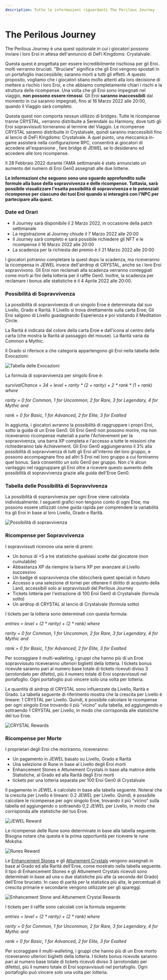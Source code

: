 ```yaml
---
description: Tutte le informazioni riguardanti The Perilous Journey
---
```


# The Perilous Journey

The Perilous Journey è una quest opzionale in cui i giocatori possono inviare i loro Eroi in attesa dell'annuncio di DeFi Kingdoms: Crystalvale.

Questa quest è progettata per essere incredibilmente rischiosa per gli Eroi.. molti verranno bruciati. "Bruciare" significa che gli Eroi vengono spostati in un portafoglio inaccessibile; saranno morti a tutti gli effetti. A questo proposito, vogliamo che i giocatori stiano molto attenti alla loro decisione di mettere a rischio i loro Eroi, e che abbiamo completamente chiari i rischi e la struttura delle ricompense. Una volta che gli Eroi sono impegnati nel viaggio, **non possono essere rimossi**. Gli Eroi **saranno inaccessibili** dal momento in cui saranno impegnati, fino al 16 Marzo 2022 alle 20:00, quando il Viaggio sarà completo.

Questa quest non comporta nessun utilizzo di bridges. Tutte le ricompense tranne CRYSTAL, verranno distribuite a Serendale su Harmony, dove tutti gli Eroi sopravvissuti torneranno al termine del Viaggio. Le ricompense CRYSTAL saranno distribuite in Crystalvale, quindi saranno inaccessibili fino al lancio di DeFi Kingdoms: Crystalvale. A quel punto, una meccanica in-game assisterà nella configurazione RPC, consentirà ai giocatori di accedere all'espansione , fare bridge di JEWEL se lo desiderano ed accedere alle loro ricompense.

Il 28 Febbraio 2022 durante l'AMA settimanale è stato annunciato un aumento del numero di Eroi Gen0 assegnati alle due lotterie.

**Le informazioni che seguono sono uno sguardo approfondito sulle formule alla base della sopravvivenza e delle ricompense. Tuttavia, sarà possibile visualizzare l'esatta possibilità di sopravvivenza e le potenziali ricompense per ciascuno dei tuoi Eroi quando si interagirà con l'NPC per partecipare alla quest.**

### **Date ed Orari**

* Il Journey sarà disponibile il 2 Marzo 2022, in occasione della patch settimanale
* La registrazione al Journey chiude il 7 Marzo 2022 alle 20:00
* Il Journey sarà completo e sarà possibile richiedere gli NFT e le ricompense il 16 Marzo 2022 alle 20:00
* La scadenza per la richiesta dei premio è il 21 Marzo 2022 alle 20:00

I giocatori potranno completare la quest dopo la scadenza, ma riceveranno la ricompensa in JEWEL invece dell'airdrop di CRYSTAL, anche se i loro Eroi sopravvivono. Gli Eroi non reclamati alla scadenza verranno conteggiati come morti ai fini della lotteria per il raffle Gen0. Inoltre, la scadenza per reclamare i bonus alle statistiche è il 4 Aprile 2022 alle 20:00.

### Possibilità di Sopravvivenza

La possibilità di sopravvivenza di un singolo Eroe è determinata dal suo Livello, Grado e Rarità. Il Livello si trova direttamente sulla carta Eroe; Gli Eroi salgono di Livello guadagnando Esperienza e poi visitando il Meditation Circle.

La Rarità è indicata dal colore della carta Eroe e dall'icona al centro della carta (che mostra la Rarità al passaggio del mouse). La Rarità varia da Common a Mythic.

Il Grado si riferisce a che categoria appartengono gli Eroi nella tabella delle Evocazioni:

![Tabella delle Evocazioni](<../.gitbook/assets/Albus Class Tree.png>)

La formula di sopravvivenza per singolo Eroe è:

_survivalChance = 34 + level + rarity \* (2 + rarity) + 2 \* rank \* (1 + rank) where_

&#x20;    _rarity = 0 for Common, 1 for Uncommon, 2 for Rare, 3 for Legendary, 4 for Mythic and_

&#x20;    _rank = 0 for Basic, 1 for Advanced, 2 for Elite, 3 for Exalted_

In aggiunta, i giocatori avranno la possibilità di raggruppare i propri Eroi, sotto la guida di un Eroe Gen0. Gli Eroi Gen0 non possono morire, ma non riceveranno ricompense materiali a parte l'Achievement per la sopravvivenza, una barra XP completa e l'accesso a tutte le missioni che richiederanno tale Achievement. Gli Eroi Gen0 aggiungeranno il 3% alla possibilità di sopravvivenza di tutti gli Eroi all'interno del loro gruppo, e possono accompagnare fino ad altri 5 Eroi nel loro gruppo a cui forniranno quel bonus. Sarà consentito un solo Gen0 per gruppo. Non c'è alcun vantaggio nel raggruppare gli Eroi oltre a ricevere questo aumento delle possibilità di sopravvivenza grazie alla guida dell'Eroe Gen0.

### Tabella delle Possibilità di Sopravvivenza

La possibilità di sopravvivenza per ogni Eroe viene calcolata individualmente. I seguenti grafici non tengono conto di ogni Eroe, ma possono essere utilizzati come guida rapida per comprendere la variabilità tra gli Eroi in base al loro Livello, Grado e Rarità.

![Possibilità di sopravvivenza](../.gitbook/assets/survchance.png)

### Ricompense per Sopravvivenza

I sopravvissuti ricevono una serie di premi:

* Un bonus di +5 a tre statistiche qualsiasi scelte dal giocatore (non cumulabile)
* Abbastanza XP da riempire la barra XP per avanzare al Livello successivo&#x20;
* Un badge di sopravvivenza che sbloccherà quest speciali in futuro
* Accesso a una selezione di tornei per ottenere il diritto di acquisto della Land, accessibili solo ai sopravvissuti del Perilous Journey
* Tickets lotteria per l'estrazione di 100 Eroi Gen0 di Crystalvale (formula sotto)
* Un airdrop di CRYSTAL al lancio di Crystalvale (formula sotto)

I tickets per la lotteria sono determinati con questa formula:

_entries = level + (2 \* rarity) + (2 \* rank) where_

&#x20;    _rarity = 0 for Common, 1 for Uncommon, 2 for Rare, 3 for Legendary, 4 for Mythic and_

&#x20;    _rank = 0 for Basic, 1 for Advanced, 2 for Elite, 3 for Exalted_

Per scoraggiare il multi-walleting, i gruppi che hanno più di un Eroe sopravvissuto riceveranno ulteriori biglietti della lotteria. I tickets bonus ricevute saranno pari al numero base totale di tickets ricevuti diviso 3 (arrotondato per difetto), più il numero totale di Eroi sopravvissuti nel portafoglio. Ogni portafoglio può vincere solo una volta per lotteria.

Le quantità di airdrop di CRYSTAL sono influenzate da Livello, Rarità e Grado. La tabella seguente di riferimento mostra che la crescita per Livello è lineare: 1 CRYSTAL per Livello. Quindi, è possibile calcolare le ricompense per ogni singolo Eroe trovando il più "vicino" sulla tabella, ed aggiungendo o sottraendo 1 CRYSTAL per Livello, in modo che corrisponda alle statistiche del tuo Eroe.

![CRYSTAL Rewards](../.gitbook/assets/crystreward.png)

### Ricompense per Morte

I proprietari degli Eroi che moriranno, riceveranno:

* Un pagamento in JEWEL basato su Livello, Grado e Rarità
* Una selezione di Rune in base al Livello degli Eroi morti
* Enhancement Stones e Attunement Crystals in base alla matrice delle Statistiche, al Grado ed alla Rarità degli Eroi morti
* tickets per una lotteria separata per 100 Eroi Gen0 di Crystalvale

Il pagamento in JEWEL è calcolato in base alla tabella seguente. Noterai che la crescita per Livello è lineare: 0.2 JEWEL per Livello. Quindi, è possibile calcolare le ricompense per ogni singolo Eroe, trovando il più "vicino" sulla tabella ed aggiungendo o sottraendo 0,2 JEWEL per Livello, in modo che corrisponda alle statistiche del tuo Eroe.

![JEWEL Reward](../.gitbook/assets/jewelreward.png)

Le ricompense delle Rune sono determinate in base alla tabella seguente. Bisogna notare che questa è la prima opportunità per ricevere le rune Moksha.

![Runes Reward](../.gitbook/assets/runereward.png)

Le [Enhancement Stones](../gameplay/oggetti/enhancement-stones.md) e gli [Attunement Crystals](../gameplay/oggetti/attunement-crystal/) vengono assegnati in base al Grado ed alla Rarità dell'Eroe, come mostrato nella tabella seguente. Il tipo di Enhancement Stones e gli Attunement Crystals  ricevuti sono determinati in base ad una o due statistiche più alte (a seconda del Grado) dell'Eroe bruciato. In caso di parità per la statistica più alta, le percentuali di crescita primarie e secondarie vengono utilizzate per gli spareggi.

![Enhancement Stone and Attunement Crystal Rewards](../.gitbook/assets/death-enhancement-attunement-reward.png)

I tickets per il raffle sono calcolati con la formula seguente:

_entries = level + (2 \* rarity) + (2 \* rank) where_

&#x20;    _rarity = 0 for Common, 1 for Uncommon, 2 for Rare, 3 for Legendary, 4 for Mythic and_

&#x20;    _rank = 0 for Basic, 1 for Advanced, 2 for Elite, 3 for Exalted_

Per scoraggiare il multi-walleting, i gruppi che hanno più di un Eroe morto riceveranno ulteriori biglietti della lotteria. I tickets bonus ricevute saranno pari al numero base totale di tickets ricevuti diviso 3 (arrotondato per difetto), più il numero totale di Eroi sopravvissuti nel portafoglio. Ogni portafoglio può vincere solo una volta per lotteria.
